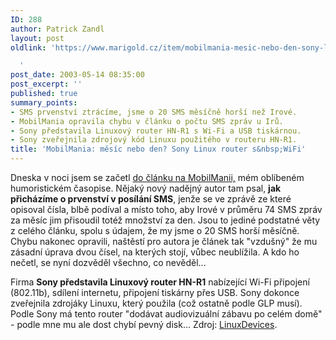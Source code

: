 ```yaml
---
ID: 288
author: Patrick Zandl
layout: post
oldlink: 'https://www.marigold.cz/item/mobilmania-mesic-nebo-den-sony-linux-router-s-wifi

  '
post_date: 2003-05-14 08:35:00
post_excerpt: ''
published: true
summary_points:
- SMS prvenství ztrácíme, jsme o 20 SMS měsíčně horší než Irové.
- MobilMania opravila chybu v článku o počtu SMS zpráv u Irů.
- Sony představila Linuxový router HN-R1 s Wi-Fi a USB tiskárnou.
- Sony zveřejnila zdrojový kód Linuxu použitého v routeru HN-R1.
title: 'MobilMania: měsíc nebo den? Sony Linux router s&nbsp;WiFi'
---
```


<p>
Dneska v noci jsem se začetl <A href="http://www.mobilmania.cz/Zpravy/Ar.asp?ARI=104695&amp;CAI=2140" target=_blank>do článku na MobilManii,</A> mém oblíbeném humoristickém časopise. Nějaký nový nadějný autor tam psal, <STRONG>jak přicházíme o prvenství v posílání SMS</STRONG>, jenže se ve zprávě ze které opisoval čísla, blbě podíval a místo toho, aby Irové v průměru 74 SMS zpráv za měsíc jim přisoudil totéž množství za den. Jsou to jediné podstatné věty z celého článku, spolu s údajem, že my jsme o 20 SMS horší měsíčně. Chybu nakonec opravili, naštěstí pro autora je článek tak "vzdušný" že mu zásadní úprava dvou čísel, na kterých stojí, vůbec neublížila. A kdo ho nečetl, se nyní dozvěděl všechno, co nevěděl...&#160;</p>

<p>
Firma <STRONG>Sony představila Linuxový router HN-R1</STRONG> nabízející Wi-Fi připojení (802.11b), sdílení internetu, připojení tiskárny přes USB. Sony dokonce zveřejnila zdrojáky Linuxu, který použila (což ostatně podle GLP musí). Podle Sony má tento router "dodávat audiovizuální zábavu po celém domě" - podle mne mu ale dost chybí pevný disk... Zdroj: <A href="http://www.linuxdevices.com/articles/AT2971372057.html" target=_blank>LinuxDevices</A>.</p>